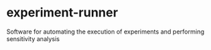 # experiment-runner
Software for automating the execution of experiments and performing sensitivity analysis
